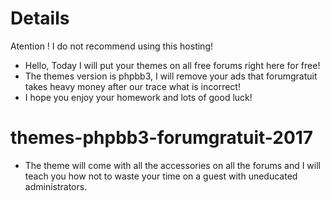 # Details

Atention ! I do not recommend using this hosting!

- Hello, Today I will put your themes on all free forums right here for free!
- The themes version is phpbb3, I will remove your ads that forumgratuit takes heavy money after our trace what is incorrect!
- I hope you enjoy your homework and lots of good luck!

# themes-phpbb3-forumgratuit-2017

- The theme will come with all the accessories on all the forums and I will teach you how not to waste your time on a guest with uneducated administrators.


